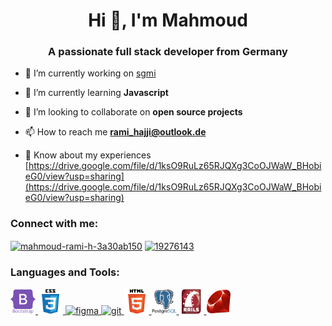 <h1 align="center">Hi 👋, I'm Mahmoud</h1>
<h3 align="center">A passionate full stack developer from Germany</h3>

- 🔭 I’m currently working on [sgmi](www.sgmi.io)

- 🌱 I’m currently learning **Javascript**

- 👯 I’m looking to collaborate on **open source projects**

- 📫 How to reach me **rami_hajji@outlook.de**

- 📄 Know about my experiences [https://drive.google.com/file/d/1ksO9RuLz65RJQXg3CoOJWaW_BHobieG0/view?usp=sharing](https://drive.google.com/file/d/1ksO9RuLz65RJQXg3CoOJWaW_BHobieG0/view?usp=sharing)

<h3 align="left">Connect with me:</h3>
<p align="left">
<a href="https://linkedin.com/in/mahmoud-rami-h-3a30ab150" target="blank"><img align="center" src="https://raw.githubusercontent.com/rahuldkjain/github-profile-readme-generator/master/src/images/icons/Social/linked-in-alt.svg" alt="mahmoud-rami-h-3a30ab150" height="30" width="40" /></a>
<a href="https://stackoverflow.com/users/19276143" target="blank"><img align="center" src="https://raw.githubusercontent.com/rahuldkjain/github-profile-readme-generator/master/src/images/icons/Social/stack-overflow.svg" alt="19276143" height="30" width="40" /></a>
</p>

<h3 align="left">Languages and Tools:</h3>
<p align="left"> <a href="https://getbootstrap.com" target="_blank" rel="noreferrer"> <img src="https://raw.githubusercontent.com/devicons/devicon/master/icons/bootstrap/bootstrap-plain-wordmark.svg" alt="bootstrap" width="40" height="40"/> </a> <a href="https://www.w3schools.com/css/" target="_blank" rel="noreferrer"> <img src="https://raw.githubusercontent.com/devicons/devicon/master/icons/css3/css3-original-wordmark.svg" alt="css3" width="40" height="40"/> </a> <a href="https://www.figma.com/" target="_blank" rel="noreferrer"> <img src="https://www.vectorlogo.zone/logos/figma/figma-icon.svg" alt="figma" width="40" height="40"/> </a> <a href="https://git-scm.com/" target="_blank" rel="noreferrer"> <img src="https://www.vectorlogo.zone/logos/git-scm/git-scm-icon.svg" alt="git" width="40" height="40"/> </a> <a href="https://www.w3.org/html/" target="_blank" rel="noreferrer"> <img src="https://raw.githubusercontent.com/devicons/devicon/master/icons/html5/html5-original-wordmark.svg" alt="html5" width="40" height="40"/> </a> <a href="https://www.postgresql.org" target="_blank" rel="noreferrer"> <img src="https://raw.githubusercontent.com/devicons/devicon/master/icons/postgresql/postgresql-original-wordmark.svg" alt="postgresql" width="40" height="40"/> </a> <a href="https://rubyonrails.org" target="_blank" rel="noreferrer"> <img src="https://raw.githubusercontent.com/devicons/devicon/master/icons/rails/rails-original-wordmark.svg" alt="rails" width="40" height="40"/> </a> <a href="https://www.ruby-lang.org/en/" target="_blank" rel="noreferrer"> <img src="https://raw.githubusercontent.com/devicons/devicon/master/icons/ruby/ruby-original.svg" alt="ruby" width="40" height="40"/> </a> </p>

